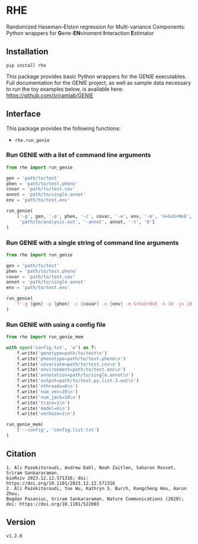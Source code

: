 # RHE

Randomized Haseman–Elston regression for Multi-variance Components: Python wrappers for **G**ene-**EN**viroment **I**nteraction **E**stimator


## Installation

```
pip install rhe
```

This package provides basic Python wrappers for the GENIE executables.
Full documentation for the GENIE project, as well as sample data necessary to run the toy examples below, is available here:
https://github.com/sriramlab/GENIE


## Interface

This package provides the following functions:

- `rhe.run_genie`


### Run GENIE with a list of command line arguments

```py
from rhe import run_genie

gen = 'path/to/test'
phen = 'path/to/test.pheno'
covar = 'path/to/test.cov'
annot = 'path/to/single.annot'
env = 'path/to/test.env'

run_genie(
    ['-g', gen, '-p', phen, '-c', covar, '-e', env, '-m', 'G+GxE+NxE', '-k', '10', '-jn', '10', '-o',
     'path/to/analysis.out', '-annot', annot, '-t', '6']
)
```


### Run GENIE with a single string of command line arguments

```py
from rhe import run_genie

gen = 'path/to/test'
phen = 'path/to/test.pheno'
covar = 'path/to/test.cov'
annot = 'path/to/single.annot'
env = 'path/to/test.env'

run_genie(
    f'-g {gen} -p {phen} -c {covar} -e {env} -m G+GxE+NxE -k 10 -jn 10 -o path/to/analysis.out -annot {annot} -t 6'
)
```


### Run GENIE with using a config file

```py
from rhe import run_genie_mem

with open('config.txt', 'w') as f:
    f.write('genotype=path/to/test\n')
    f.write('phenotype=path/to/test.pheno\n')
    f.write('covariate=path/to/test.cov\n')
    f.write('environment=path/to/test.env\n')
    f.write('annotation=path/to/single.annot\n')
    f.write('output=path/to/test.py.list.3.out\n')
    f.write('nthreads=6\n')
    f.write('num_vec=20\n')
    f.write('num_jack=10\n')
    f.write('trace=1\n')
    f.write('model=G\n')
    f.write('verbose=1\n')

run_genie_mem(
    ['--config', 'config.list.txt']
)
```


## Citation
```
1. Ali Pazokitoroudi, Andrew Dahl, Noah Zaitlen, Saharon Rosset, Sriram Sankararaman.
bioRxiv 2023.12.12.571316; doi: https://doi.org/10.1101/2023.12.12.571316
2. Ali Pazokitoroudi, Yue Wu, Kathryn S. Burch, Kangcheng Hou, Aaron Zhou, 
Bogdan Pasaniuc, Sriram Sankararaman. Nature Communications (2020); doi: https://doi.org/10.1101/522003
```


## Version
```
v1.2.0
```
